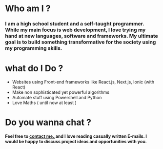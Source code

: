 



# Who am I ?

### **I am a high school student and a self-taught programmer. While my main focus is web development, I love trying my hand at new languages, software and frameworks. My ultimate goal is to build something transformative for the society using my programming skills.**

# what do I Do ?
* Websites using Front-end frameworks like React.js, Next.js, Ionic (with React)
* Make non sophisticated yet powerful algorithms
* Automate stuff using Powershell and Python
* Love Maths ( until now at least )


# Do you wanna chat  ?
####  Feel free to [contact me.]( https://gopalkataria.web.app/contact),and I love reading casually written E-mails. I would be happy to discuss project ideas and opportunities with you.




